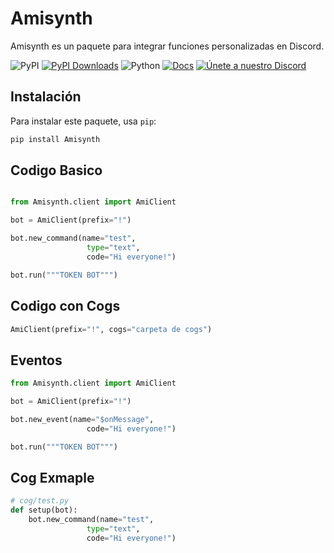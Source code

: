 # Amisynth

Amisynth es un paquete para integrar funciones personalizadas en Discord.

![PyPI](https://img.shields.io/pypi/v/amisynth)
[![PyPI Downloads](https://static.pepy.tech/badge/amisynth)](https://pepy.tech/projects/amisynth)
![Python](https://img.shields.io/badge/python-3.7%20%7C%203.8%20%7C%203.9%20%7C%203.10%20%7C%203.11-blue)
[![Docs](https://img.shields.io/badge/docs-passing-brightgreen)](https://amisynth.github.io/AmisynthDocs/)
[![Únete a nuestro Discord](https://img.shields.io/badge/Discord-Support-blue?logo=discord)](https://discord.gg/5xSjPnxRTa)

## Instalación

Para instalar este paquete, usa `pip`:

```bash
pip install Amisynth
```

## Codigo Basico

```python

from Amisynth.client import AmiClient

bot = AmiClient(prefix="!")

bot.new_command(name="test",
                 type="text",
                 code="Hi everyone!")

bot.run("""TOKEN BOT""")
```

##  Codigo con Cogs

```python
AmiClient(prefix="!", cogs="carpeta de cogs")
```

##  Eventos


```python
from Amisynth.client import AmiClient

bot = AmiClient(prefix="!")

bot.new_event(name="$onMessage",
                 code="Hi everyone!")

bot.run("""TOKEN BOT""")
```

##  Cog Exmaple

```python
# cog/test.py
def setup(bot):
    bot.new_command(name="test",
                 type="text",
                 code="Hi everyone!")
``` 